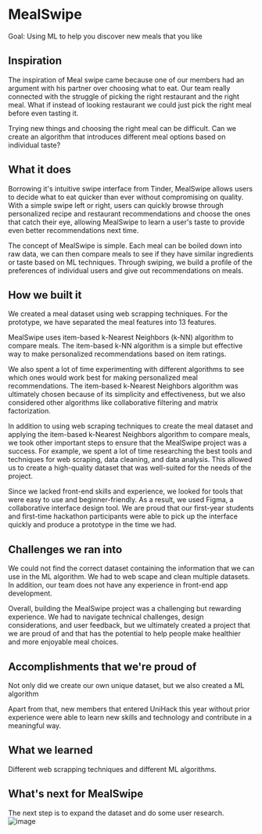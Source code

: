 # MealSwipe
Goal: Using ML to help you discover new meals that you like

## Inspiration 

The inspiration of Meal swipe came because one of our members had an argument with his partner over choosing what to eat. Our team really connected with the struggle of picking the right restaurant and the right meal. What if instead of looking restaurant we could just pick the right meal before even tasting it. 

Trying new things and choosing the right meal can be difficult. Can we create an algorithm that introduces different meal options based on individual taste? 

## What it does 

Borrowing it's intuitive swipe interface from Tinder, MealSwipe allows users to decide what to eat quicker than ever without compromising on quality. With a simple swipe left or right, users can quickly browse through personalized recipe and restaurant recommendations and choose the ones that catch their eye, allowing MealSwipe to learn a user's taste to provide even better recommendations next time. 

The concept of MealSwipe is simple. Each meal can be boiled down into raw data, we can then compare meals to see if they have similar ingredients or taste based on ML techniques. Through swiping, we build a profile of the preferences of individual users and give out recommendations on meals.  

## How we built it 

We created a meal dataset using web scrapping techniques. For the prototype, we have separated the meal features into 13 features. 

MealSwipe uses item-based k-Nearest Neighbors (k-NN) algorithm to compare meals.
The item-based k-NN algorithm is a simple but effective way to make personalized recommendations based on item ratings. 

We also spent a lot of time experimenting with different algorithms to see which ones would work best for making personalized meal recommendations. The item-based k-Nearest Neighbors algorithm was ultimately chosen because of its simplicity and effectiveness, but we also considered other algorithms like collaborative filtering and matrix factorization.

In addition to using web scraping techniques to create the meal dataset and applying the item-based k-Nearest Neighbors algorithm to compare meals, we took other important steps to ensure that the MealSwipe project was a success. For example, we spent a lot of time researching the best tools and techniques for web scraping, data cleaning, and data analysis. This allowed us to create a high-quality dataset that was well-suited for the needs of the project.

Since we lacked front-end skills and experience, we looked for tools that were easy to use and beginner-friendly. As a result, we used Figma, a collaborative interface design tool. We are proud that our first-year students and first-time hackathon participants were able to pick up the interface quickly and produce a prototype in the time we had.



## Challenges we ran into 

We could not find the correct dataset containing the information that we can use in the ML algorithm. We had to web scape and clean multiple datasets.
In addition, our team does not have any experience in front-end app development.

Overall, building the MealSwipe project was a challenging but rewarding experience. We had to navigate technical challenges, design considerations, and user feedback, but we ultimately created a project that we are proud of and that has the potential to help people make healthier and more enjoyable meal choices.


## Accomplishments that we're proud of 

Not only did we create our own unique dataset, but we also created a ML algorithm

Apart from that, new members that entered UniHack this year without prior experience were able to learn new skills and technology and contribute in a meaningful way. 

## What we learned 

Different web scrapping techniques and different ML algorithms. 

## What's next for MealSwipe

The next step is to expand the dataset and do some user research.  
![image](https://user-images.githubusercontent.com/109639154/222944599-352fa582-4aa4-4538-8867-750b13778c92.png)
